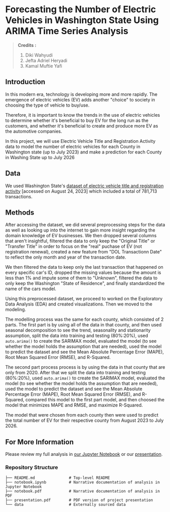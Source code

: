 # Forecasting the Number of Electric Vehicles in Washington State Using ARIMA Time Series Analysis

> **Credits :**
> 1. Diki Wahyudi
> 2. Jefta Adriel Heryadi
> 3. Kamal Muftie Yafi

## Introduction
In this modern era, technology is developing more and more rapidly. The emergence of electric vehicles (EV) adds another "choice" to society in choosing the type of vehicle to buy/use. 

Therefore, it is important to know the trends in the use of electric vehicles to determine whether it's beneficial to buy EV for the long run as the customers, and whether it's beneficial to create and produce more EV as the automotive companies.

In this project, we will use Electric Vehicle Title and Registration Activity data to model the number of electric vehicles for each County in Washington state (up to July 2023) and make a prediction for each County in Washing State up to July 2026

## Data
We used Washington State's [dataset of electric vehicle title and registration activity](https://catalog.data.gov/dataset/electric-vehicle-title-and-registration-activity) [accessed on August 24, 2023] which included a total of 781,713 transactions.

## Methods
After accessing the dataset, we did several preprocessing steps for the data as well as looking up into the internet to gain more insight regarding the domain knowledge of EV businesses. We then dropped several columns that aren't insightful, filtered the data to only keep the "Original Title" or "Transfer Title" in order to focus on the "real" puchase of EV (not registration renewal), created a new feature from "DOL Transactionn Date" to reflect the only month and year of the transaction date. 

We then filtered the data to keep only the last transaction that happened on every specific car's ID, dropped the missing values because the amount is less than 1% and impute some of them to "Unknown", filtered the data to only keep the Washington "State of Residence", and finally standardized the name of the cars model.

Using this preprocessed dataset, we proceed to worked on the Exploratory Data Analysis (EDA) and created visualizations. Then we moved to the modeling.

The modelling process was the same for each county, which consisted of 2 parts. The first part is by using all of the data in that county, and then used seasonal decomposition to see the trend, seasonality and stationarity assumption, split the data into training and testing (80%:20%), used `auto.arima()` to create the SARIMAX model, evaluated the model (to see whether the model holds the assumption that are needed), used the model to predict the dataset and see the Mean Absolute Percentage Error (MAPE), Root Mean Squared Error (RMSE), and R-Squared.

The second part process process is by using the data in that county that are only from 2020. After that we split the data into training and testing (80%:20%), used `auto.arima()` to create the SARIMAX model, evaluated the model (to see whether the model holds the assumption that are needed), used the model to predict the dataset and see the Mean Absolute Percentage Error (MAPE), Root Mean Squared Error (RMSE), and R-Squared, compared this model to the first part model, and then choosed the model that minimizes MAPE and RMSE, and maximize R-Squared.

The model that were chosen from each county then were used to predict the total number of EV for their respective county from August 2023 to July 2026.

## For More Information

Please review my full analysis in [our Jupyter Notebook](./notebook.ipynb) or our [presentation](./presentation.pdf).

### Repository Structure
```
├── README.md               # Top-level README
├── notebook.ipynb          # Narrative documentation of analysis in Jupyter Notebook
├── notebook.pdf            # Narrative documentation of analysis in PDF
├── presentation.pdf        # PDF version of project presentation
└── data                    # Externally sourced data
```
